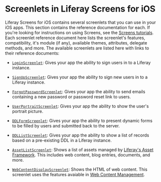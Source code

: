 # Screenlets in Liferay Screens for iOS [](id=screenlets-in-liferay-screens-for-ios)

Liferay Screens for iOS contains several screenlets that you can use in your iOS 
apps. This section contains the reference documentation for each. If you're 
looking for instructions on using Screens, see the [Screens tutorials](/develop/tutorials/-/knowledge_base/6-2/mobile-apps-with-liferay-screens). 
Each screenlet reference document here lists the screenlet's features, 
compatibility, it's module (if any), available themes, attributes, delegate 
methods, and more. The available screenlets are listed here with links to their 
reference documents: 

- [`LoginScreenlet`](/develop/reference/-/knowledge_base/6-2/loginscreenlet-for-ios): 
  Gives your app the ability to sign users in to a Liferay instance.
  
- [`SignUpScreenlet`](/develop/reference/-/knowledge_base/6-2/signupscreenlet-for-ios): 
  Gives your app the ability to sign new users in to a Liferay instance.
  
- [`ForgotPasswordScreenlet`](/develop/reference/-/knowledge_base/6-2/forgotpasswordscreenlet-for-ios): 
  Gives your app the ability to send emails containing a new password or 
  password reset link to users.
  
- [`UserPortraitScreenlet`](/develop/reference/-/knowledge_base/6-2/userportraitscreenlet-for-ios): 
  Gives your app the ability to show the user's portrait picture.
  
- [`DDLFormScreenlet`](/develop/reference/-/knowledge_base/6-2/ddlformscreenlet-for-ios): 
  Gives your app the ability to present dynamic forms to be filled by users and 
  submitted back to the server.
  
- [`DDLListScreenlet`](/develop/reference/-/knowledge_base/6-2/ddllistscreenlet-for-ios): 
  Gives your app the ability to show a list of records based on a pre-existing 
  DDL in a Liferay instance.
  
- [`AssetListScreenlet`](/develop/reference/-/knowledge_base/6-2/assetlistscreenlet-for-ios): 
  Shows a list of assets managed by [Liferay's Asset Framework](/develop/tutorials/-/knowledge_base/6-2/asset-framework). 
  This includes web content, blog entries, documents, and more.
  
- [`WebContentDisplayScreenlet`](/develop/reference/-/knowledge_base/6-2/webcontentdisplayscreenlet-for-ios): 
  Shows the HTML of web content. This screenlet uses the features avaiable in 
  [Web Content Management](/discover/portal/-/knowledge_base/6-2/web-content-management). 

